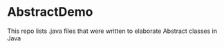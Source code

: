 # AbstractDemo

This repo lists .java files that were written to elaborate Abstract classes in Java
